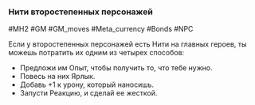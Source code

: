 ### **Нити второстепенных персонажей**

#MH2 #GM #GM_moves #Meta_currency #Bonds #NPC 

Если у второстепенных персонажей есть Нити на главных героев, ты можешь потратить их одним из четырех способов: 
- Предложи им Опыт, чтобы получить то, что тебе нужно. 
- Повесь на них Ярлык. 
- Добавь +1 к урону, который наносишь. 
- Запусти Реакцию, и сделай ее жесткой.